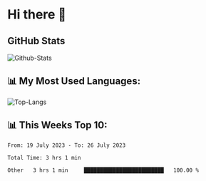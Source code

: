# Hi there 👋

## GitHub Stats
![Github-Stats](https://github-readme-stats-sigma-five.vercel.app/api?username=ltorson&show_icons=true&theme=radical&count_private=true)

## 📊 My Most Used Languages:
![Top-Langs](https://github-readme-stats-sigma-five.vercel.app/api/top-langs/?username=LTorson&layout=compact&langs_count=10)

## 📊 This Weeks Top 10:
<!--START_SECTION:waka-->

```text
From: 19 July 2023 - To: 26 July 2023

Total Time: 3 hrs 1 min

Other   3 hrs 1 min     █████████████████████████   100.00 %
```

<!--END_SECTION:waka-->

